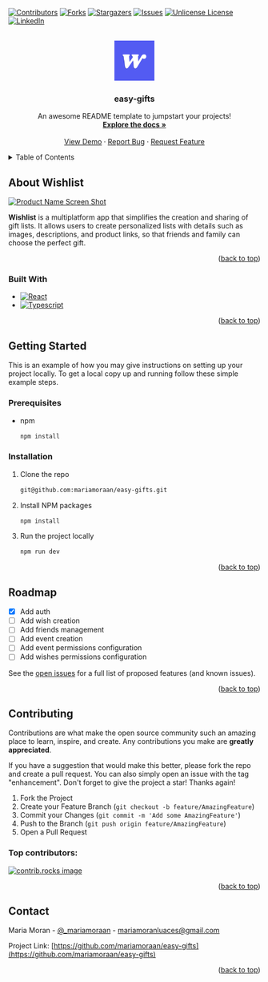 <a id="readme-top"></a>

[![Contributors][contributors-shield]][contributors-url]
[![Forks][forks-shield]][forks-url]
[![Stargazers][stars-shield]][stars-url]
[![Issues][issues-shield]][issues-url]
[![Unlicense License][license-shield]][license-url]
[![LinkedIn][linkedin-shield]][linkedin-url]

<!-- PROJECT LOGO -->
<br />
<div align="center">
  <a href="https://github.com/mariamoraan/easy-gifts">
    <img src="./public/favicon.svg" alt="Logo" width="80" height="80">
  </a>

  <h3 align="center">easy-gifts</h3>

  <p align="center">
    An awesome README template to jumpstart your projects!
    <br />
    <a href="https://github.com/mariamoraan/easy-gifts"><strong>Explore the docs »</strong></a>
    <br />
    <br />
    <a href="https://github.com/mariamoraan/easy-gifts">View Demo</a>
    ·
    <a href="https://github.com/mariamoraan/easy-gifts/issues/new?labels=bug&template=bug-report---.md">Report Bug</a>
    ·
    <a href="https://github.com/mariamoraan/easy-gifts/issues/new?labels=enhancement&template=feature-request---.md">Request Feature</a>
  </p>
</div>

<!-- TABLE OF CONTENTS -->
<details>
  <summary>Table of Contents</summary>
  <ol>
    <li>
      <a href="#about-the-project">About The Project</a>
      <ul>
        <li><a href="#built-with">Built With</a></li>
      </ul>
    </li>
    <li>
      <a href="#getting-started">Getting Started</a>
      <ul>
        <li><a href="#prerequisites">Prerequisites</a></li>
        <li><a href="#installation">Installation</a></li>
      </ul>
    </li>
    <li><a href="#usage">Usage</a></li>
    <li><a href="#roadmap">Roadmap</a></li>
    <li><a href="#contributing">Contributing</a></li>
    <li><a href="#license">License</a></li>
    <li><a href="#contact">Contact</a></li>
    <li><a href="#acknowledgments">Acknowledgments</a></li>
  </ol>
</details>

<!-- ABOUT THE PROJECT -->

## About Wishlist

[![Product Name Screen Shot][product-screenshot]](https://example.com)

**Wishlist** is a multiplatform app that simplifies the creation and sharing of gift lists. It allows users to create personalized lists with details such as images, descriptions, and product links, so that friends and family can choose the perfect gift.

<p align="right">(<a href="#readme-top">back to top</a>)</p>

### Built With

- [![React][React-img]][React-url]
- [![Typescript][Typescript-img]][Typescript-url]

<p align="right">(<a href="#readme-top">back to top</a>)</p>

<!-- GETTING STARTED -->

## Getting Started

This is an example of how you may give instructions on setting up your project locally.
To get a local copy up and running follow these simple example steps.

### Prerequisites

- npm

  ```sh
  npm install
  ```

### Installation

1. Clone the repo

   ```sh
   git@github.com:mariamoraan/easy-gifts.git
   ```

2. Install NPM packages

   ```sh
   npm install
   ```

3. Run the project locally

   ```sh
   npm run dev
   ```

<p align="right">(<a href="#readme-top">back to top</a>)</p>

<!-- USAGE EXAMPLES -->
<!--
## Usage

Use this space to show useful examples of how a project can be used. Additional screenshots, code examples and demos work well in this space. You may also link to more resources.

_For more examples, please refer to the [Documentation](https://example.com)_

<p align="right">(<a href="#readme-top">back to top</a>)</p>
-->

<!-- ROADMAP -->

## Roadmap

- [x] Add auth
- [ ] Add wish creation
- [ ] Add friends management
- [ ] Add event creation
- [ ] Add event permissions configuration
- [ ] Add wishes permissions configuration

See the [open issues](https://github.com/mariamoraan/easy-gifts/issues) for a full list of proposed features (and known issues).

<p align="right">(<a href="#readme-top">back to top</a>)</p>

<!-- CONTRIBUTING -->

## Contributing

Contributions are what make the open source community such an amazing place to learn, inspire, and create. Any contributions you make are **greatly appreciated**.

If you have a suggestion that would make this better, please fork the repo and create a pull request. You can also simply open an issue with the tag "enhancement".
Don't forget to give the project a star! Thanks again!

1. Fork the Project
2. Create your Feature Branch (`git checkout -b feature/AmazingFeature`)
3. Commit your Changes (`git commit -m 'Add some AmazingFeature'`)
4. Push to the Branch (`git push origin feature/AmazingFeature`)
5. Open a Pull Request

### Top contributors:

<a href="https://github.com/mariamoraan/easy-gifts/graphs/contributors">
  <img src="https://contrib.rocks/image?repo=mariamoraan/easy-gifts" alt="contrib.rocks image" />
</a>

<p align="right">(<a href="#readme-top">back to top</a>)</p>

<!-- CONTACT -->

## Contact

Maria Moran - [@\_mariamoraan](https://x.com/_mariamoraan) - mariamoranluaces@gmail.com

Project Link: [https://github.com/mariamoraan/easy-gifts](https://github.com/mariamoraan/easy-gifts)

<p align="right">(<a href="#readme-top">back to top</a>)</p>

<!-- MARKDOWN LINKS & IMAGES -->
<!-- https://www.markdownguide.org/basic-syntax/#reference-style-links -->

[contributors-shield]: https://img.shields.io/github/contributors/mariamoraan/easy-gifts.svg?style=for-the-badge
[contributors-url]: https://github.com/mariamoraan/easy-gifts/graphs/contributors
[forks-shield]: https://img.shields.io/github/forks/mariamoraan/easy-gifts.svg?style=for-the-badge
[forks-url]: https://github.com/mariamoraan/easy-gifts/network/members
[stars-shield]: https://img.shields.io/github/stars/mariamoraan/easy-gifts.svg?style=for-the-badge
[stars-url]: https://github.com/mariamoraan/easy-gifts/stargazers
[issues-shield]: https://img.shields.io/github/issues/mariamoraan/easy-gifts.svg?style=for-the-badge
[issues-url]: https://github.com/mariamoraan/easy-gifts/issues
[license-shield]: https://img.shields.io/github/license/mariamoraan/easy-gifts.svg?style=for-the-badge
[license-url]: https://github.com/mariamoraan/easy-gifts/blob/main/LICENSE
[linkedin-shield]: https://img.shields.io/badge/-LinkedIn-black.svg?style=for-the-badge&logo=linkedin&colorB=555
[linkedin-url]: https://www.linkedin.com/in/maria-moran-luaces/
[product-screenshot]: images/screenshot.png
[React-img]: https://img.shields.io/badge/react-%2320232a.svg?style=for-the-badge&logo=react&logoColor=%2361DAFB
[React-url]: https://reactjs.org/
[Typescript-url]: https://www.typescriptlang.org/
[Typescript-img]: https://img.shields.io/badge/typescript-%23007ACC.svg?style=for-the-badge&logo=typescript&logoColor=white
